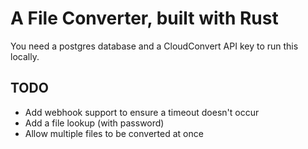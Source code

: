 # A File Converter, built with Rust

You need a postgres database and a CloudConvert API key to run this locally.

## TODO
* Add webhook support to ensure a timeout doesn't occur
* Add a file lookup (with password)
* Allow multiple files to be converted at once
